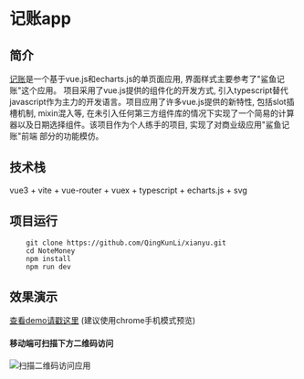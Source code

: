 # 记账app

## 简介
[记账](https://qingkunli.github.io/xianyu-app)是一个基于vue.js和echarts.js的单页面应用, 界面样式主要参考了"鲨鱼记账"这个应用。
项目采用了vue.js提供的组件化的开发方式, 引入typescript替代javascript作为主力的开发语言。项目应用了许多vue.js提供的新特性, 包括slot插槽机制,
mixin混入等, 在未引入任何第三方组件库的情况下实现了一个简易的计算器以及日期选择组件。该项目作为个人练手的项目, 实现了对商业级应用"鲨鱼记账"前端
部分的功能模仿。

## 技术栈
vue3 + vite + vue-router + vuex + typescript + echarts.js + svg

## 项目运行
```
    git clone https://github.com/QingKunLi/xianyu.git
    cd NoteMoney
    npm install
    npm run dev
```

## 效果演示
[查看demo请戳这里](https://qingkunli.github.io/xianyu-app) (建议使用chrome手机模式预览)  

#### 移动端可扫描下方二维码访问
![扫描二维码访问应用](./QRCode.png)

